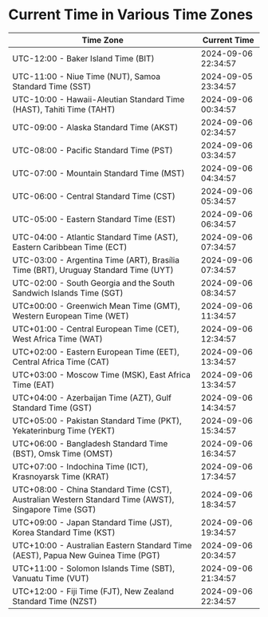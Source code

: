# Current Time in Various Time Zones

| Time Zone | Current Time |
|-----------|--------------|
| UTC-12:00 - Baker Island Time (BIT) | 2024-09-06 22:34:57 |
| UTC-11:00 - Niue Time (NUT), Samoa Standard Time (SST) | 2024-09-05 23:34:57 |
| UTC-10:00 - Hawaii-Aleutian Standard Time (HAST), Tahiti Time (TAHT) | 2024-09-06 00:34:57 |
| UTC-09:00 - Alaska Standard Time (AKST) | 2024-09-06 02:34:57 |
| UTC-08:00 - Pacific Standard Time (PST) | 2024-09-06 03:34:57 |
| UTC-07:00 - Mountain Standard Time (MST) | 2024-09-06 04:34:57 |
| UTC-06:00 - Central Standard Time (CST) | 2024-09-06 05:34:57 |
| UTC-05:00 - Eastern Standard Time (EST) | 2024-09-06 06:34:57 |
| UTC-04:00 - Atlantic Standard Time (AST), Eastern Caribbean Time (ECT) | 2024-09-06 07:34:57 |
| UTC-03:00 - Argentina Time (ART), Brasília Time (BRT), Uruguay Standard Time (UYT) | 2024-09-06 07:34:57 |
| UTC-02:00 - South Georgia and the South Sandwich Islands Time (SGT) | 2024-09-06 08:34:57 |
| UTC±00:00 - Greenwich Mean Time (GMT), Western European Time (WET) | 2024-09-06 11:34:57 |
| UTC+01:00 - Central European Time (CET), West Africa Time (WAT) | 2024-09-06 12:34:57 |
| UTC+02:00 - Eastern European Time (EET), Central Africa Time (CAT) | 2024-09-06 13:34:57 |
| UTC+03:00 - Moscow Time (MSK), East Africa Time (EAT) | 2024-09-06 13:34:57 |
| UTC+04:00 - Azerbaijan Time (AZT), Gulf Standard Time (GST) | 2024-09-06 14:34:57 |
| UTC+05:00 - Pakistan Standard Time (PKT), Yekaterinburg Time (YEKT) | 2024-09-06 15:34:57 |
| UTC+06:00 - Bangladesh Standard Time (BST), Omsk Time (OMST) | 2024-09-06 16:34:57 |
| UTC+07:00 - Indochina Time (ICT), Krasnoyarsk Time (KRAT) | 2024-09-06 17:34:57 |
| UTC+08:00 - China Standard Time (CST), Australian Western Standard Time (AWST), Singapore Time (SGT) | 2024-09-06 18:34:57 |
| UTC+09:00 - Japan Standard Time (JST), Korea Standard Time (KST) | 2024-09-06 19:34:57 |
| UTC+10:00 - Australian Eastern Standard Time (AEST), Papua New Guinea Time (PGT) | 2024-09-06 20:34:57 |
| UTC+11:00 - Solomon Islands Time (SBT), Vanuatu Time (VUT) | 2024-09-06 21:34:57 |
| UTC+12:00 - Fiji Time (FJT), New Zealand Standard Time (NZST) | 2024-09-06 22:34:57 |
